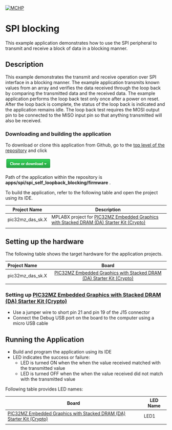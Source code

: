 [![MCHP](https://www.microchip.com/ResourcePackages/Microchip/assets/dist/images/logo.png)](https://www.microchip.com)

# SPI blocking

This example application demonstrates how to use the SPI peripheral to transmit and receive a block of data in a blocking manner.

## Description

This example demonstrates the transmit and receive operation over SPI interface in a blocking manner. The example application transmits known values from an array and verifies the data received through the loop back by comparing the transmitted data and the received data. The example application performs the loop back test only once after a power on reset. After the loop back is complete, the status of the loop back is indicated and the application remains idle. The loop back test requires the MOSI output pin to be connected to the MISO input pin so that anything transmitted will also be received.

### Downloading and building the application

To download or clone this application from Github, go to the [top level of the repository](https://github.com/Microchip-MPLAB-Harmony/csp_apps_pic32mz_da) and click

![clone](../../../docs/images/clone.png)

Path of the application within the repository is **apps/spi/spi_self_loopback_blocking/firmware** .

To build the application, refer to the following table and open the project using its IDE.

| Project Name      | Description                                    |
| ----------------- | ---------------------------------------------- |
| pic32mz_das_sk.X | MPLABX project for [PIC32MZ Embedded Graphics with Stacked DRAM (DA) Starter Kit (Crypto)](https://www.microchip.com/DevelopmentTools/ProductDetails/DM320010-C) |
|||

## Setting up the hardware

The following table shows the target hardware for the application projects.

| Project Name| Board|
|:---------|:---------:|
| pic32mz_das_sk.X | [PIC32MZ Embedded Graphics with Stacked DRAM (DA) Starter Kit (Crypto)](https://www.microchip.com/DevelopmentTools/ProductDetails/DM320010-C) |
|||

### Setting up [PIC32MZ Embedded Graphics with Stacked DRAM (DA) Starter Kit (Crypto)](https://www.microchip.com/DevelopmentTools/ProductDetails/DM320010-C)

- Use a jumper wire to short pin 21 and pin 19 of the J15 connector
- Connect the Debug USB port on the board to the computer using a micro USB cable

## Running the Application

- Build and program the application using its IDE
- LED indicates the success or failure:
  - LED is turned ON when the when the value received matched with the transmitted value
  - LED is turned OFF when the when the value received did not match with the transmitted value

Following table provides LED names:

| Board      | LED Name |
| ---------- |--------- |
| [PIC32MZ Embedded Graphics with Stacked DRAM (DA) Starter Kit (Crypto)](https://www.microchip.com/DevelopmentTools/ProductDetails/DM320010-C) | LED1 |
|||